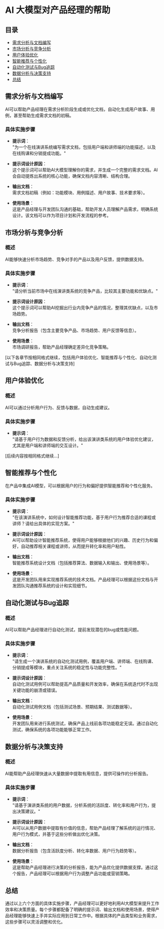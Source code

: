 # AI 大模型对产品经理的帮助

## 目录
- [需求分析与文档编写](#需求分析与文档编写)
- [市场分析与竞争分析](#市场分析与竞争分析)
- [用户体验优化](#用户体验优化)
- [智能推荐与个性化](#智能推荐与个性化)
- [自动化测试与Bug追踪](#自动化测试与bug追踪)
- [数据分析与决策支持](#数据分析与决策支持)
- [总结](#总结)

## 需求分析与文档编写
AI可以帮助产品经理在需求分析阶段生成或优化文档，自动化生成用户故事、用例，甚至帮助生成需求文档的初稿。

### 具体实施步骤
- **提示词**：  
  "为一个在线演讲系统编写需求文档，包括用户端和讲师端的功能描述，以及在线购课和分销提成功能。"

- **提示词设计原因**：  
  这个提示词可以帮助AI大模型理解你的需求，并生成一个完整的需求文档。AI会自动提炼出系统的核心功能，确保文档内容清晰、结构合理。

- **输出文档**：  
  需求文档初稿（例如：功能模块、用例描述、用户故事、技术要求等）。

- **使用场景**：  
  这是产品经理与开发团队沟通的基础，帮助开发人员理解产品需求，明确系统设计。该文档可以作为项目计划和开发流程的参考。

## 市场分析与竞争分析

### 概述
AI能够快速分析市场趋势、竞争对手的产品以及用户反馈，提供数据支持。

### 具体实施步骤
- **提示词**：  
  "请分析当前市场中在线演讲类系统的竞争产品，比较其主要功能和优缺点。"

- **提示词设计原因**：  
  这个提示词可以帮助AI挖掘出行业内竞争产品的情况，整理其优缺点，以及市场趋势。

- **输出文档**：  
  竞争分析报告（包含主要竞争产品、市场趋势、用户反馈等信息）。

- **使用场景**：  
  市场调研报告，帮助产品经理确定差异化竞争策略。

[以下各章节按相同格式继续，包括用户体验优化、智能推荐与个性化、自动化测试与Bug追踪、数据分析与决策支持]

## 用户体验优化

### 概述
AI可以通过分析用户行为、反馈与数据，自动生成建议。

### 具体实施步骤
- **提示词**：  
  "请基于用户行为数据和反馈分析，给出该演讲类系统的用户体验优化建议，尤其是用户端和讲师端的交互设计。"

[后续内容按相同格式继续...]

## 智能推荐与个性化
在产品中集成AI模型，可以根据用户的行为和偏好提供智能推荐和个性化服务。

### 具体实施步骤
- **提示词**：  
  "在该演讲系统中，如何设计智能推荐功能，基于用户行为推荐合适的课程或讲师？请给出具体的实现方案。"

- **提示词设计原因**：  
  AI可以帮助设计智能推荐系统，使得用户能够根据他们的兴趣、历史行为和偏好，自动推荐相关课程或讲师，从而提升转化率和用户粘性。

- **输出文档**：  
  智能推荐系统设计文档（包括推荐算法、数据输入和输出、使用场景等）。

- **使用场景**：  
  这是开发团队用来实现推荐系统的技术文档。产品经理可以根据这份文档与开发团队沟通推荐系统的设计和实现细节。

## 自动化测试与Bug追踪

### 概述
AI可以帮助产品经理进行自动化测试，提前发现潜在的bug或性能问题。

### 具体实施步骤
- **提示词**：  
  "请生成一个演讲系统的自动化测试用例，覆盖用户端、讲师端、在线购课、分销提成等模块，重点关注系统的稳定性与功能完整性。"

- **提示词设计原因**：  
  自动化测试用例可以帮助提高产品质量和开发效率，确保在系统迭代时不出现关键功能的崩溃或错误。

- **输出文档**：  
  自动化测试用例文档（包括测试场景、预期结果、测试数据等）。

- **使用场景**：  
  开发团队用来进行系统测试，确保产品上线前各项功能稳定无误。通过自动化测试，确保系统的各项功能能够正常工作。

## 数据分析与决策支持

### 概述
AI能帮助产品经理快速从大量数据中提取有用信息，提供可操作的分析报告。

### 具体实施步骤
- **提示词**：  
  "请基于演讲类系统的用户数据，分析系统的活跃度、转化率和用户行为，提出决策建议。"

- **提示词设计原因**：  
  AI可以从用户数据中提取有价值的信息，帮助产品经理了解系统的运行情况、用户行为模式，并基于这些分析做出优化决策。

- **输出文档**：  
  数据分析报告（包含活跃度分析、转化率数据、用户行为趋势等）。

- **使用场景**：  
  这是帮助产品经理进行决策的分析报告，能为产品优化提供数据支撑。通过这个报告，产品经理可以根据用户行为调整产品功能或营销策略。

## 总结
通过以上六个方面的具体实施步骤，产品经理可以更好地利用AI大模型来提升工作效率和决策质量。每个步骤都配备了明确的提示词、输出文档和使用场景，使得产品经理能够快速上手并实际应用到日常工作中。根据具体的产品类型和业务需求，这些步骤可以灵活调整和优化。

